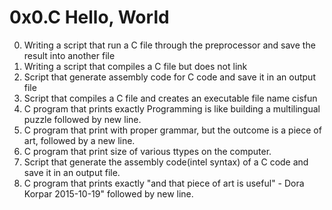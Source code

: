 # 0x0.C Hello, World
0. Writing a script that run a C file through the preprocessor and save the result into another file
1. Writing a script that compiles a C file but does not link
2. Script that generate assembly code for C code and save it in an output file
3. Script that compiles a C file and creates an executable file name cisfun
4. C program that prints exactly Programming is like building a multilingual puzzle followed by new line.
5. C program that print with proper grammar, but the outcome is a piece of art, followed by a new line.
6. C program that print size of various ttypes on the computer.
7. Script that generate the assembly code(intel syntax) of a C code and save it in an output file.
8. C program that prints exactly "and that piece of art is useful" - Dora Korpar 2015-10-19" followed by new line.
